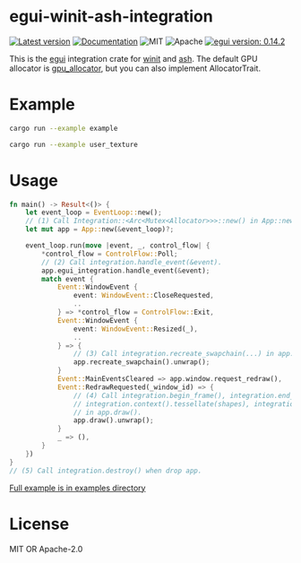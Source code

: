 # egui-winit-ash-integration

[![Latest version](https://img.shields.io/crates/v/egui-winit-ash-integration.svg)](https://crates.io/crates/egui-winit-ash-integration)
[![Documentation](https://docs.rs/egui-winit-ash-integration/badge.svg)](https://docs.rs/egui-winit-ash-integration)
![MIT](https://img.shields.io/badge/license-MIT-blue.svg)
![Apache](https://img.shields.io/badge/license-Apache-blue.svg)
[![egui version: 0.14.2](https://img.shields.io/badge/egui%20version-0.14.2-orange)](https://docs.rs/egui/0.14.2/egui/index.html)

This is the [egui](https://github.com/emilk/egui) integration crate for [winit](https://github.com/rust-windowing/winit) and [ash](https://github.com/MaikKlein/ash).
The default GPU allocator is [gpu_allocator](https://github.com/Traverse-Research/gpu-allocator), but you can also implement AllocatorTrait.

# Example

```sh
cargo run --example example
```

```sh
cargo run --example user_texture
```

# Usage

```rust
fn main() -> Result<()> {
    let event_loop = EventLoop::new();
    // (1) Call Integration::<Arc<Mutex<Allocator>>>::new() in App::new().
    let mut app = App::new(&event_loop)?;

    event_loop.run(move |event, _, control_flow| {
        *control_flow = ControlFlow::Poll;
        // (2) Call integration.handle_event(&event).
        app.egui_integration.handle_event(&event);
        match event {
            Event::WindowEvent {
                event: WindowEvent::CloseRequested,
                ..
            } => *control_flow = ControlFlow::Exit,
            Event::WindowEvent {
                event: WindowEvent::Resized(_),
                ..
            } => {
                // (3) Call integration.recreate_swapchain(...) in app.recreate_swapchain().
                app.recreate_swapchain().unwrap();
            }
            Event::MainEventsCleared => app.window.request_redraw(),
            Event::RedrawRequested(_window_id) => {
                // (4) Call integration.begin_frame(), integration.end_frame(&mut window),
                // integration.context().tessellate(shapes), integration.paint(...)
                // in app.draw().
                app.draw().unwrap();
            }
            _ => (),
        }
    })
}
// (5) Call integration.destroy() when drop app.
```

[Full example is in examples directory](https://github.com/MatchaChoco010/egui_winit_ash_integration/tree/main/examples)

# License

MIT OR Apache-2.0
